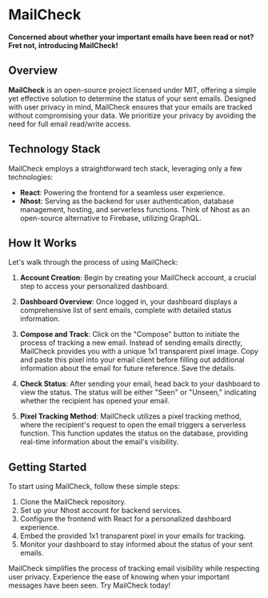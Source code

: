 # MailCheck

**Concerned about whether your important emails have been read or not? Fret not, introducing MailCheck!**

## Overview

**MailCheck** is an open-source project licensed under MIT, offering a simple yet effective solution to determine the status of your sent emails. Designed with user privacy in mind, MailCheck ensures that your emails are tracked without compromising your data. We prioritize your privacy by avoiding the need for full email read/write access.

## Technology Stack

MailCheck employs a straightforward tech stack, leveraging only a few technologies:

- **React**: Powering the frontend for a seamless user experience.
- **Nhost**: Serving as the backend for user authentication, database management, hosting, and serverless functions. Think of Nhost as an open-source alternative to Firebase, utilizing GraphQL.

## How It Works

Let's walk through the process of using MailCheck:

1. **Account Creation**: Begin by creating your MailCheck account, a crucial step to access your personalized dashboard.

2. **Dashboard Overview**: Once logged in, your dashboard displays a comprehensive list of sent emails, complete with detailed status information.

3. **Compose and Track**: Click on the "Compose" button to initiate the process of tracking a new email. Instead of sending emails directly, MailCheck provides you with a unique 1x1 transparent pixel image. Copy and paste this pixel into your email client before filling out additional information about the email for future reference. Save the details.

4. **Check Status**: After sending your email, head back to your dashboard to view the status. The status will be either "Seen" or "Unseen," indicating whether the recipient has opened your email.

5. **Pixel Tracking Method**: MailCheck utilizes a pixel tracking method, where the recipient's request to open the email triggers a serverless function. This function updates the status on the database, providing real-time information about the email's visibility.

## Getting Started

To start using MailCheck, follow these simple steps:

1. Clone the MailCheck repository.
2. Set up your Nhost account for backend services.
3. Configure the frontend with React for a personalized dashboard experience.
4. Embed the provided 1x1 transparent pixel in your emails for tracking.
5. Monitor your dashboard to stay informed about the status of your sent emails.

MailCheck simplifies the process of tracking email visibility while respecting user privacy. Experience the ease of knowing when your important messages have been seen. Try MailCheck today!